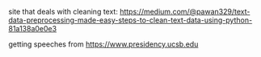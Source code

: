 
site that deals with cleaning text: <https://medium.com/@pawan329/text-data-preprocessing-made-easy-steps-to-clean-text-data-using-python-81a138a0e0e3>

getting speeches from <https://www.presidency.ucsb.edu>
